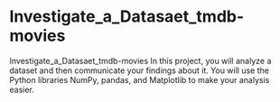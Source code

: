# Investigate_a_Datasaet_tmdb-movies
Investigate_a_Datasaet_tmdb-movies
In this project, you will analyze a dataset and then communicate your findings about it. 
You will use the Python libraries NumPy, pandas, and Matplotlib to make your analysis easier.

